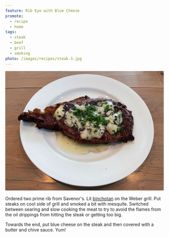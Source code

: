 ```yaml
---
feature: Rib Eye with Blue Cheese
promote: 
  - recipe
  - home
tags:
  - steak
  - beef
  - grill
  - smoking
photo: /images/recipes/steak-3.jpg
---
```

![steak](/images/recipes/steak-3.jpg)

Ordered two prime rib from Savenor's. Lit [binchotan](/pages/binchotan) on the Weber grill. Put steaks on cool side of grill and smoked a bit with mesquite. Switched between searing and slow cooking the meat to try to avoid the flames from the oil drippings from hitting the steak or getting too big.

Towards the end, put blue cheese on the steak and then covered with a butter and chive sauce. Yum!